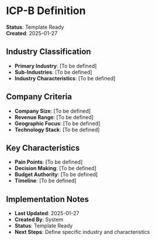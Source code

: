 # ICP-B Definition
**Status**: Template Ready  
**Created**: 2025-01-27

## Industry Classification
- **Primary Industry**: [To be defined]
- **Sub-Industries**: [To be defined]
- **Industry Characteristics**: [To be defined]

## Company Criteria
- **Company Size**: [To be defined]
- **Revenue Range**: [To be defined]
- **Geographic Focus**: [To be defined]
- **Technology Stack**: [To be defined]

## Key Characteristics
- **Pain Points**: [To be defined]
- **Decision Making**: [To be defined]
- **Budget Authority**: [To be defined]
- **Timeline**: [To be defined]

## Implementation Notes
- **Last Updated**: 2025-01-27
- **Created By**: System
- **Status**: Template Ready
- **Next Steps**: Define specific industry and characteristics
